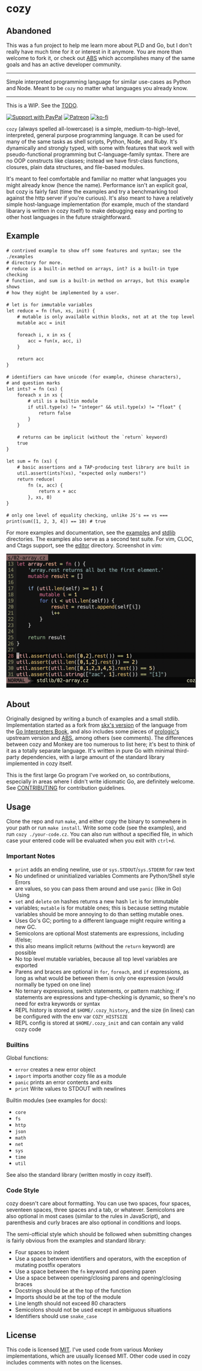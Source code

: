 # cozy

## Abandoned

This was a fun project to help me learn more about PLD and Go, but I don't
really have much time for it or interest in it anymore. You are more than
welcome to fork it, or check out [ABS](https://github.com/abs-lang) which
accomplishes many of the same goals and has an active developer community.

----

Simple interpreted programming language for similar use-cases as Python and
Node. Meant to be `cozy` no matter what languages you already know.

----

This is a WIP. See the [TODO](./TODO.md).

[![Support with PayPal](https://img.shields.io/badge/paypal-donate-yellow.png)](https://paypal.me/zacanger) [![Patreon](https://img.shields.io/badge/patreon-donate-yellow.svg)](https://www.patreon.com/zacanger) [![ko-fi](https://img.shields.io/badge/donate-KoFi-yellow.svg)](https://ko-fi.com/U7U2110VB)

`cozy` (always spelled all-lowercase) is a simple, medium-to-high-level,
interpreted, general purpose programming language. It can be used for many of
the same tasks as shell scripts, Python, Node, and Ruby. It's dynamically and
strongly typed, with some with features that work well with pseudo-functional
programming but C-language-family syntax. There are no OOP constructs like
classes; instead we have first-class functions, closures, plain data structures,
and file-based modules.

It's meant to feel comfortable and familiar no matter what languages you might
already know (hence the name). Performance isn't an explicit goal, but cozy is
fairly fast (time the examples and try a benchmarking tool against the http
server if you're curious). It's also meant to have a relatively simple
host-language implementation (for example, much of the standard libarary is
written in cozy itself) to make debugging easy and porting to other host
languages in the future straightforward.

## Example

```cozy
# contrived example to show off some features and syntax; see the ./examples
# directory for more.
# reduce is a built-in method on arrays, int? is a built-in type checking
# function, and sum is a built-in method on arrays, but this example shows
# how they might be implemented by a user.

# let is for immutable variables
let reduce = fn (fun, xs, init) {
    # mutable is only available within blocks, not at at the top level
    mutable acc = init

    foreach i, x in xs {
        acc = fun(x, acc, i)
    }

    return acc
}

# identifiers can have unicode (for example, chinese characters),
# and question marks
let ints? = fn (xs) {
    foreach x in xs {
        # util is a builtin module
        if util.type(x) != "integer" && util.type(x) != "float" {
            return false
        }
    }

    # returns can be implicit (without the `return` keyword)
    true
}

let sum = fn (xs) {
    # basic assertions and a TAP-producing test library are built in
    util.assert(ints?(xs), "expected only numbers!")
    return reduce(
        fn (x, acc) {
            return x + acc
        }, xs, 0)
}

# only one level of equality checking, unlike JS's == vs ===
print(sum([1, 2, 3, 4]) == 10) # true
```

For more examples and documentation, see the [examples](./examples) and
[stdlib](./stdlib) directories. The examples also serve as a second test suite.
For vim, CLOC, and Ctags support, see the [editor](./editor) directory.
Screenshot in vim:

![vim plugin](/vim-screenshot.png?raw=true)

## About

Originally designed by writing a bunch of examples and a small stdlib.
Implementation started as a fork from [skx's
version](https://github.com/skx/monkey) of the language from the [Go
Interpreters Book](https://interpreterbook.com), and also includes some pieces
of [prologic's](https://github.com/prologic/monkey-lang) upstream version and
[ABS](https://github.com/abs-lang), among others (see comments). The differences
between cozy and Monkey are too numerous to list here; it's best to think of it
as a totally separate language. It's written in pure Go with minimal third-party
dependencies, with a large amount of the standard library implemented in cozy
itself.

This is the first large Go program I've worked on, so contributions, especially
in areas where I didn't write idiomatic Go, are definitely welcome. See
[CONTRIBUTING](.github/CONTRIBUTING.md) for contribution guidelines.

## Usage

Clone the repo and run `make`, and either copy the binary to somewhere in your
path or run `make install`. Write some code (see the examples), and run `cozy
./your-code.cz`. You can also run without a specified file, in which case your
entered code will be evaluated when you exit with `ctrl+d`.

### Important Notes

* `print` adds an ending newline, use  or `sys.STDOUT`/`sys.STDERR` for raw text
* No undefined or uninitialized variables Comments are Python/Shell style Errors
* are values, so you can pass them around and use `panic` (like in Go) Using
* `set` and `delete` on hashes returns a new hash `let` is for immutable
* variables; `mutable` is for mutable ones; this is
    because setting mutable variables should be more annoying to do than setting
    mutable ones.
* Uses Go's GC; porting to a different language might require writing a new GC.
* Semicolons are optional Most statements are expressions, including if/else;
* this also means implicit
    returns (without the `return` keyword) are possible
* No top level mutable variables, because all top level variables are exported
* Parens and braces are optional in `for`, `foreach`, and `if` expressions, as
    long as what would be between them is only one expression (would normally be
    typed on one line)
* No ternary expressions, switch statements, or pattern matching; if statements
    are expressions and type-checking is dynamic, so there's no need for extra
    keywords or syntax
* REPL history is stored at `$HOME/.cozy_history`, and the size (in lines) can
    be configured with the env var `COZY_HISTSIZE`
* REPL config is stored at `$HOME/.cozy_init` and can contain any valid cozy
    code

### Builtins

Global functions:

* `error` creates a new error object
* `import` imports another cozy file as a module
* `panic` prints an error contents and exits
* `print` Write values to STDOUT with newlines

Builtin modules (see examples for docs):

* `core`
* `fs`
* `http`
* `json`
* `math`
* `net`
* `sys`
* `time`
* `util`

See also the standard library (written mostly in cozy itself).

### Code Style

cozy doesn't care about formatting. You can use two spaces, four spaces,
seventeen spaces, three spaces and a tab, or whatever. Semicolons are also
optional in most cases (similar to the rules in JavaScript), and parenthesis and
curly braces are also optional in conditions and loops.

The semi-official style which should be followed when submitting changes is
fairly obvious from the examples and standard library:

* Four spaces to indent
* Use a space between identifiers and operators, with the exception of mutating
    postfix operators
* Use a space between the `fn` keyword and opening paren
* Use a space between opening/closing parens and opening/closing braces
* Docstrings should be at the top of the function
* Imports should be at the top of the module
* Line length should not exceed 80 characters
* Semicolons should not be used except in ambiguous situations
* Identifiers should use `snake_case`

## License

This code is licensed [MIT](./LICENSE.md). I've used code from various Monkey
implementations, which are usually licensed MIT. Other code used in cozy
includes comments with notes on the licenses.
